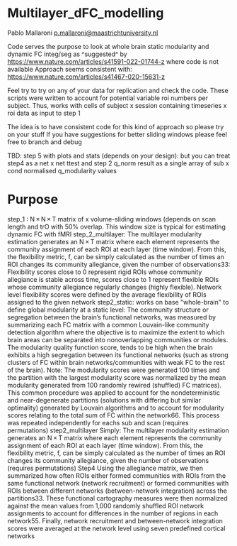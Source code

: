 # Multilayer_dFC_modelling
Pablo Mallaroni p.mallaroni@maastrichtuniversity.nl 

Code serves the purpose to look at whole brain static modularity and dynamic FC integ/seg as ^suggested^ by 
https://www.nature.com/articles/s41591-022-01744-z where code is not available
Approach seems consistent with:
https://www.nature.com/articles/s41467-020-15631-z

Feel try to try on any of your data for replication and check the code.
These scripts were written to account for potential variable roi numbers per subject.
Thus, works with cells of subject x session containing timeseries x roi data as input to step 1

The idea is to have consistent code for this kind of approach so please try on your stuff
If you have suggestions for better sliding windows please feel free to branch and debug

TBD: step 5 with plots and stats (depends on your design):
but you can treat step4  as a net x net ttest 
and step 2 q_norm result as a single array of sub x cond normalised q_modularity values

# Purpose
step_1 :  N × N × T matrix of x volume-sliding windows (depends on scan length and trO with 50% overlap. This window size is typical for estimating dynamic FC with fMRI
step_2_multilayer: The multilayer modularity estimation generates an N × T matrix where each element represents the community assignment of each ROI at each layer (time window). From this, the flexibility metric, f, can be simply calculated as the number of times an ROI changes its community allegiance, given the number of observations33:
                    Flexibility scores close to 0 represent rigid ROIs whose community allegiance is stable across time, scores close to 1 represent flexible ROIs whose community allegiance regularly changes (highly flexible). Network level flexibility scores were defined by the average flexibility of ROIs assigned to the given network
step2_static:       works on base "whole-brain" to define global modularity at a static level: The community structure or segregation between the brain’s functional networks, was measured by summarizing each FC matrix with a common Louvain-like community detection algorithm where the objective is to maximize the extent to which brain areas                        can be separated into nonoverlapping communities or modules. The modularity quality function score, tends to be high when the brain exhibits a high segregation between its functional networks (such as strong clusters of FC within brain networks/communities with weak FC to the rest of the brain).
                    Note: The modularity scores were generated 100 times and the partition with the largest modularity score was normalized by the mean modularity generated from 100 randomly rewired (shuffled) FC matrices). This common procedure was applied to account for the nondeterministic and near-degenerate partitions (solutions with                               differing but similar optimality) generated by Louvain algorithms and to account for modularity scores relating to the total sum of FC within the network66. This process was repeated independently for eachs sub and scan (requires permutations)
step2_multilayer    Simply: The multilayer modularity estimation generates an N × T matrix where each element represents the community assignment of each ROI at each layer (time window). From this, the flexibility metric, f, can be simply calculated as the number of times an ROI changes its community allegiance, given the number of                                observations (requires permutations)
Step4               Using the allegiance matrix, we then summarized how often ROIs either formed communities with ROIs from the same functional network (network recruitment) or formed communities with ROIs between different networks (between-network integration) across the partitions33. These functional cartography measures were then                              normalized against the mean values from 1,000 randomly shuffled ROI network assignments to account for differences in the number of regions in each network55. Finally, network recruitment and between-network integration scores were averaged at the network level using seven predefined cortical networks
